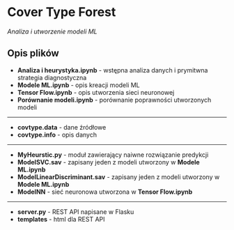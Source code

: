 # Cover Type Forest
*Analiza i utworzenie modeli ML*

## Opis plików
- **Analiza i heurystyka.ipynb** - wstępna analiza danych i prymitwna strategia diagnostyczna
- **Modele ML.ipynb** - opis kreacji modeli ML
- **Tensor Flow.ipynb** - opis utworzenia sieci neuronowej
- **Porównanie modeli.ipynb** - porównanie poprawności utworzonych modeli
---
- **covtype.data** - dane źródłowe
- **covtype.info** - opis danych
---
- **MyHeurstic.py** - moduł zawierający naiwne rozwiązanie predykcji
- **ModelSVC.sav** - zapisany jeden z modeli utworzony w **Modele ML.ipynb**
- **ModelLinearDiscriminant.sav** - zapisany jeden z modeli utworzony w **Modele ML.ipynb**
- **ModelNN** - sieć neuronowa utworzona w  **Tensor Flow.ipynb**
---
- **server.py** - REST API napisane w Flasku
- **templates** - html dla REST API
